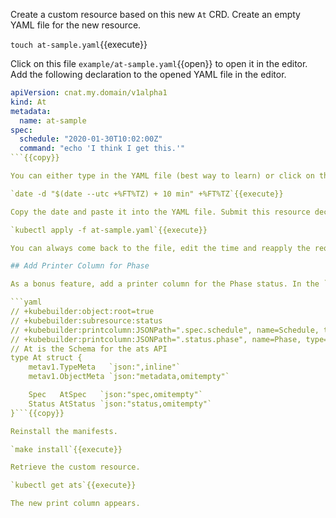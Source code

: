 Create a custom resource based on this new `At` CRD. Create an empty YAML file for the new resource.

`touch at-sample.yaml`{{execute}}

Click on this file `example/at-sample.yaml`{{open}} to open it in the editor. Add the following declaration to the opened YAML file in the editor.

```yaml
apiVersion: cnat.my.domain/v1alpha1
kind: At
metadata:
  name: at-sample
spec:
  schedule: "2020-01-30T10:02:00Z"
  command: "echo 'I think I get this.'"
```{{copy}}

You can either type in the YAML file (best way to learn) or click on the `Copy to Clipboard` icon that follows the text to and paste it into the editor. Notice in the specification section where the schedule and command is specified. For the declared schedule time you may want to change the date to a server time a few minutes from now.

`date -d "$(date --utc +%FT%TZ) + 10 min" +%FT%TZ`{{execute}}

Copy the date and paste it into the YAML file. Submit this resource declaration to Kubernetes.

`kubectl apply -f at-sample.yaml`{{execute}}

You can always come back to the file, edit the time and reapply the request.

## Add Printer Column for Phase

As a bonus feature, add a printer column for the Phase status. In the `example/api/v1alpha1/at_types.go`{{open}} file, replace the `At struct` so is has the added Kubebuilder markers (as comments) placed above the `At struct` block.

```yaml
// +kubebuilder:object:root=true
// +kubebuilder:subresource:status
// +kubebuilder:printcolumn:JSONPath=".spec.schedule", name=Schedule, type=string
// +kubebuilder:printcolumn:JSONPath=".status.phase", name=Phase, type=string
// At is the Schema for the ats API
type At struct {
	metav1.TypeMeta   `json:",inline"`
	metav1.ObjectMeta `json:"metadata,omitempty"`

	Spec   AtSpec   `json:"spec,omitempty"`
	Status AtStatus `json:"status,omitempty"`
}```{{copy}}

Reinstall the manifests.

`make install`{{execute}}

Retrieve the custom resource.

`kubectl get ats`{{execute}}

The new print column appears.
